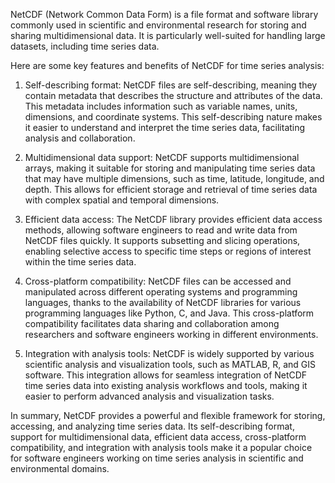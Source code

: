 NetCDF (Network Common Data Form) is a file format and software library commonly used in scientific and environmental research for storing and sharing multidimensional data. It is particularly well-suited for handling large datasets, including time series data.

Here are some key features and benefits of NetCDF for time series analysis:

1. Self-describing format: NetCDF files are self-describing, meaning they contain metadata that describes the structure and attributes of the data. This metadata includes information such as variable names, units, dimensions, and coordinate systems. This self-describing nature makes it easier to understand and interpret the time series data, facilitating analysis and collaboration.

2. Multidimensional data support: NetCDF supports multidimensional arrays, making it suitable for storing and manipulating time series data that may have multiple dimensions, such as time, latitude, longitude, and depth. This allows for efficient storage and retrieval of time series data with complex spatial and temporal dimensions.

3. Efficient data access: The NetCDF library provides efficient data access methods, allowing software engineers to read and write data from NetCDF files quickly. It supports subsetting and slicing operations, enabling selective access to specific time steps or regions of interest within the time series data.

4. Cross-platform compatibility: NetCDF files can be accessed and manipulated across different operating systems and programming languages, thanks to the availability of NetCDF libraries for various programming languages like Python, C, and Java. This cross-platform compatibility facilitates data sharing and collaboration among researchers and software engineers working in different environments.

5. Integration with analysis tools: NetCDF is widely supported by various scientific analysis and visualization tools, such as MATLAB, R, and GIS software. This integration allows for seamless integration of NetCDF time series data into existing analysis workflows and tools, making it easier to perform advanced analysis and visualization tasks.

In summary, NetCDF provides a powerful and flexible framework for storing, accessing, and analyzing time series data. Its self-describing format, support for multidimensional data, efficient data access, cross-platform compatibility, and integration with analysis tools make it a popular choice for software engineers working on time series analysis in scientific and environmental domains.
